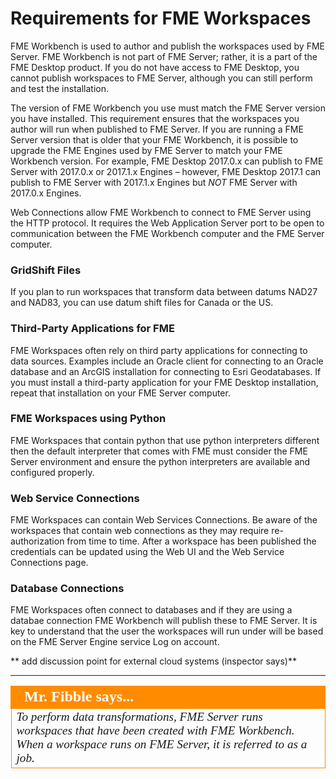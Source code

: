 # Requirements for FME Workspaces #

FME Workbench is used to author and publish the workspaces used by FME Server. FME Workbench is not part of FME Server; rather, it is a part of the FME Desktop product. If you do not have access to FME Desktop, you cannot publish workspaces to FME Server, although you can still perform and test the installation. 

The version of FME Workbench you use must match the FME Server version you have installed. This requirement ensures that the workspaces you author will run when published to FME Server. If you are running a FME Server version that is older that your FME Workbench, it is possible to upgrade the FME Engines used by FME Server to match your FME Workbench version.
For example, FME Desktop 2017.0.x can publish to FME Server with 2017.0.x or 2017.1.x Engines – however, FME Desktop 2017.1 can publish to FME Server with 2017.1.x Engines but *NOT* FME Server with 2017.0.x Engines.

Web Connections allow FME Workbench to connect to FME Server using the HTTP protocol. It requires the Web Application Server port to be open to communication between the FME Workbench computer and the FME Server computer.

### GridShift Files ###

If you plan to run workspaces that transform data between datums NAD27 and NAD83, you can use datum shift files for Canada or the US.

### Third-Party Applications for FME ###

FME Workspaces often rely on third party applications for connecting to data sources. Examples include an Oracle client for connecting to an Oracle database and an ArcGIS installation for connecting to Esri Geodatabases. If you must install a third-party application for your FME Desktop installation, repeat that installation on your FME Server computer.

### FME Workspaces using Python ###

FME Workspaces that contain python that use python interpreters different then the default interpreter that comes with FME must consider the FME Server environment and ensure the python interpreters are available and configured properly.  

### Web Service Connections ###

FME Workspaces can contain Web Services Connections.  Be aware of the workspaces that contain web connections as they may require re-authorization from time to time. After a workspace has been published the credentials can be updated using the Web UI and the Web Service Connections page.

### Database Connections ###

FME Workspaces often connect to databases and if they are using a databae connection FME Workbench will publish these to FME Server.  It is key to understand that the user the workspaces will run under will be based on the FME Server Engine service Log on account.

** add discussion point for external cloud systems (inspector says)**

---

<!--Person X Says Section-->

<table style="border-spacing: 0px">
<tr>
<td style="vertical-align:middle;background-color:darkorange;border: 2px solid darkorange">
<i class="fa fa-quote-left fa-lg fa-pull-left fa-fw" style="color:white;padding-right: 12px;vertical-align:text-top"></i>
<span style="color:white;font-size:x-large;font-weight: bold;font-family:serif">Mr. Fibble says...</span>
</td>
</tr>
<tr>
<td style="border: 1px solid darkorange">
<span style="font-family:serif; font-style:italic; font-size:larger">
To perform data transformations, FME Server runs workspaces that have been created with FME Workbench. When a workspace runs on FME Server, it is referred to as a job.
</span>
</td>
</tr>
</table>
